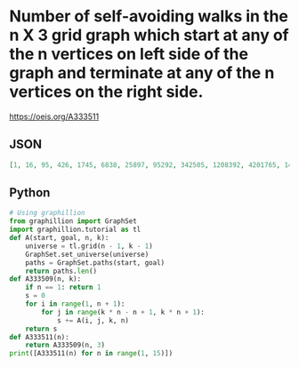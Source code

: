 # Number of self\-avoiding walks in the n X 3 grid graph which start at any of the n vertices on left side of the graph and terminate at any of the n vertices on the right side\.
https://oeis.org/A333511
## JSON
```JSON
[1, 16, 95, 426, 1745, 6838, 25897, 95292, 342505, 1208392, 4201765, 14445130, 49221691, 166563454, 560595853, 1878809676, 6275993883, 20910561068]
```
## Python
```Python
# Using graphillion
from graphillion import GraphSet
import graphillion.tutorial as tl
def A(start, goal, n, k):
    universe = tl.grid(n - 1, k - 1)
    GraphSet.set_universe(universe)
    paths = GraphSet.paths(start, goal)
    return paths.len()
def A333509(n, k):
    if n == 1: return 1
    s = 0
    for i in range(1, n + 1):
        for j in range(k * n - n + 1, k * n + 1):
            s += A(i, j, k, n)
    return s
def A333511(n):
    return A333509(n, 3)
print([A333511(n) for n in range(1, 15)])
```
